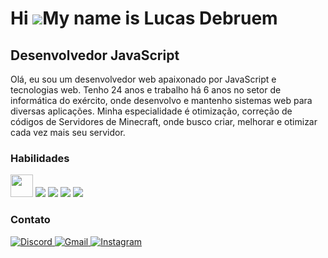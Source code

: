 Hi ![](https://user-images.githubusercontent.com/18350557/176309783-0785949b-9127-417c-8b55-ab5a4333674e.gif)My name is Lucas Debruem
=====================================================================================================================================

Desenvolvedor JavaScript
------------------------

Olá, eu sou um desenvolvedor web apaixonado por JavaScript e tecnologias web. Tenho 24 anos e trabalho há 6 anos no setor de informática do exército, onde desenvolvo e mantenho sistemas web para diversas aplicações. Minha especialidade é otimização, correção de códigos de Servidores de Minecraft, onde busco criar, melhorar e otimizar cada vez mais seu servidor.

### Habilidades 
<p align="left">

<img src = "https://static.wikia.nocookie.net/minecraft_gamepedia/images/c/c7/Grass_Block.png/revision/latest?cb=20230226144250" width="36" height="36"/>
<img src="https://img.shields.io/badge/JavaScript-F7DF1E?style=for-the-badge&logo=javascript&logoColor=black" />
<img src= "https://img.shields.io/badge/Kotlin-0095D5?&style=for-the-badge&logo=kotlin&logoColor=white"/>
<img src = "https://img.shields.io/badge/MySQL-00000F?style=for-the-badge&logo=mysql&logoColor=white">
<img src = "https://img.shields.io/badge/SQLite-07405E?style=for-the-badge&logo=sqlite&logoColor=white">
</a>
                    </p>
                    

### Contato
<p align="left">
<a href="https://discord.com/users/tiozero_" target="_blank" rel="noreferrer"><img src="https://img.shields.io/badge/Discord-7289DA?style=for-the-badge&logo=discord&logoColor=white" alt="Discord" />
<a href="mailto:debruemlucas@gmail.com" target="_blank" rel="noreferrer"><img src="https://img.shields.io/badge/Gmail-D14836?style=for-the-badge&logo=gmail&logoColor=white" alt="Gmail" />
<a href="http://www.instagram.com/lucasdebruem_" target="_blank" rel="noreferrer"><img src="https://img.shields.io/badge/Instagram-E4405F?style=for-the-badge&logo=instagram&logoColor=white" alt="Instagram" />
